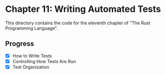 # Chapter 11: Writing Automated Tests

This directory contains the code for the eleventh chapter of "The Rust
Programming Language".

## Progress

- [x] How to Write Tests
- [x] Controlling How Tests Are Run
- [x] Test Organization